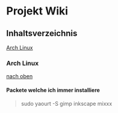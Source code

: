 # Projekt Wiki
   
   
## Inhaltsverzeichnis

[Arch Linux](#arch-linux)



   
   
   
### Arch Linux
[nach oben](#inhaltsverzeichnis)
#### Packete welche ich immer installiere
> sudo yaourt -S gimp inkscape mixxx

